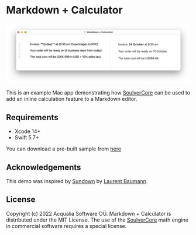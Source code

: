 # Markdown + Calculator

<img src="Screenshot.png" width="839.2">


This is an example Mac app demonstrating how [SoulverCore](https://soulver.app/core) can be used to add an inline calculation feature to a Markdown editor.

## Requirements

- Xcode 14+
- Swift 5.7+

You can download a pre-built sample from [here]()

## Acknowledgements
This demo was inspired by [Sundown](https://sundown.app) by [Laurent Baumann](https://github.com/lobau).

## License

Copyright (c) 2022 Acqualia Software OÜ. 
Markdown + Calculator is distributed under the MIT License. 
The use of the [SoulverCore](https://soulver.app/core) math engine in commercial software requires a special license.